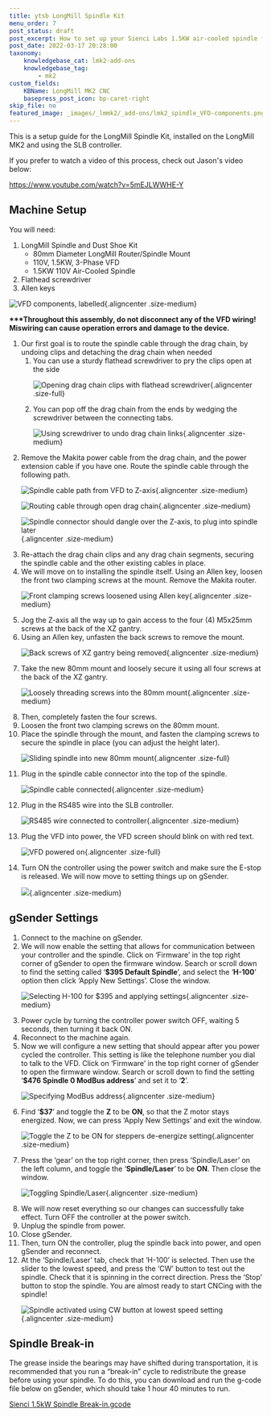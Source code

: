 ```yaml
---
title: ytsb LongMill Spindle Kit
menu_order: 7
post_status: draft
post_excerpt: How to set up your Sienci Labs 1.5KW air-cooled spindle for the LongMill MK2 CNC machine. Includes wiring instructions and firmware changes on gSender.
post_date: 2022-03-17 20:28:00
taxonomy:
    knowledgebase_cat: lmk2-add-ons
    knowledgebase_tag:
        - mk2
custom_fields:
    KBName: LongMill MK2 CNC
    basepress_post_icon: bp-caret-right
skip_file: no
featured_image: _images/_lmmk2/_add-ons/lmk2_spindle_VFD-components.png
---
```


This is a setup guide for the LongMill Spindle Kit, installed on the LongMill MK2 and using the SLB controller.

If you prefer to watch a video of this process, check out Jason's video below:

https://www.youtube.com/watch?v=5mEJLWWHE-Y

<h2>Machine Setup</h2>

You will need:

<ol>
  <li>LongMill Spindle and Dust Shoe Kit
<ul>
  <li>80mm Diameter LongMill Router/Spindle Mount</li>
  <li>110V, 1.5KW, 3-Phase VFD</li>
  <li>1.5KW 110V Air-Cooled Spindle</li>
</ul>
</li>
  <li>Flathead screwdriver</li>
  <li>Allen keys</li>
</ol>

![](/_images/_lmmk2/_add-ons/_all/lmk2_spindle_vfd_components.png "VFD components, labelled"){.aligncenter .size-medium}

<strong>***Throughout this assembly, do not disconnect any of the VFD wiring! Miswiring can cause operation errors and damage to the device.</strong>

<ol>
  <li>Our first goal is to route the spindle cable through the drag chain, by undoing clips and detaching the drag chain when needed
<ol>
  <li>You can use a sturdy flathead screwdriver to pry the clips open at the side

![](/_images/_lmmk2/_add-ons/_all/lmk2_spindle_short.gif "Opening drag chain clips with flathead screwdriver"){.aligncenter .size-full}

</li>
  <li>You can pop off the drag chain from the ends by wedging the screwdriver between the connecting tabs.

![](/_images/_lmmk2/_add-ons/_all/lmk2_spindle_remove_chain.png "Using screwdriver to undo drag chain links"){.aligncenter .size-medium}

</li>
</ol>
</li>
  <li>Remove the Makita power cable from the drag chain, and the power extension cable if you have one. Route the spindle cable through the following path.

![](/_images/_lmmk2/_add-ons/_all/lmk2_spindle_cableroute.png "Spindle cable path from VFD to Z-axis"){.aligncenter .size-medium}

![](/_images/_lmmk2/_add-ons/_all/lmk2_spindle_routingcable.png "Routing cable through open drag chain"){.aligncenter .size-medium}

![](/_images/_lmmk2/_add-ons/_all/lmk2_spindle_connector.png "Spindle connector should dangle over the Z-axis, to plug into spindle later"){.aligncenter .size-medium}

</li>
  <li>Re-attach the drag chain clips and any drag chain segments, securing the spindle cable and the other existing cables in place.</li>
  <li>We will move on to installing the spindle itself. Using an Allen key, loosen the front two clamping screws at the mount. Remove the Makita router.

![](/_images/_lmmk2/_add-ons/_all/lmk2_spindle_mount.png "Front clamping screws loosened using Allen key"){.aligncenter .size-medium}

</li>
  <li>Jog the Z-axis all the way up to gain access to the four (4) M5x25mm screws at the back of the XZ gantry.</li>
  <li>Using an Allen key, unfasten the back screws to remove the mount.

![](/_images/_lmmk2/_add-ons/_all/lmk2_spindle_fastening.png "Back screws of XZ gantry being removed"){.aligncenter .size-medium}

</li>
  <li>Take the new 80mm mount and loosely secure it using all four screws at the back of the XZ gantry.

![](/_images/_lmmk2/_add-ons/_all/lmk2_spindle_securingmount.png "Loosely threading screws into the 80mm mount"){.aligncenter .size-medium}

</li>
  <li>Then, completely fasten the four screws.</li>
  <li>Loosen the front two clamping screws on the 80mm mount.</li>
  <li>Place the spindle through the mount, and fasten the clamping screws to secure the spindle in place (you can adjust the height later).

![](/_images/_lmmk2/_add-ons/_all/lmk2_spindle_placingspindle.gif "Sliding spindle into new 80mm mount"){.aligncenter .size-full}

</li>
  <li>Plug in the spindle cable connector into the top of the spindle.

![](/_images/_lmmk2/_add-ons/_all/lmk2_spindle_spindleconnector.png "Spindle cable connected"){.aligncenter .size-medium}

</li>
  <li>Plug in the RS485 wire into the SLB controller.

![](/_images/_lmmk2/_add-ons/_all/lmk2_spindle_rs485.png "RS485 wire connected to controller"){.aligncenter .size-medium}

</li>
  <li>Plug the VFD into power, the VFD screen should blink on with red text.

![](/_images/_lmmk2/_add-ons/_all/lmk2_spindle_poweredon.gif "VFD powered on"){.aligncenter .size-full}

</li>
  <li>Turn ON the controller using the power switch and make sure the E-stop is released. We will now move to setting things up on gSender.

![](/_images/_lmmk2/_add-ons/_all/lmk2_spindle_controller_on.png){.aligncenter .size-medium}

</li>
</ol>

<h2>gSender Settings</h2>

<ol>
  <li>Connect to the machine on gSender.</li>
  <li>We will now enable the setting that allows for communication between your controller and the spindle. Click on ‘Firmware’ in the top right corner of gSender to open the firmware window. Search or scroll down to find the setting called ‘<strong>$395 Default Spindle</strong>’, and select the ‘<strong>H-100</strong>’ option then click ‘Apply New Settings’. Close the window.

![](/_images/_lmmk2/_add-ons/_all/lmk2_spindle_defaultspindle.png "Selecting H-100 for $395 and applying settings"){.aligncenter .size-medium}

</li>
  <li>Power cycle by turning the controller power switch OFF, waiting 5 seconds, then turning it back ON.</li>
  <li>Reconnect to the machine again.</li>
  <li>Now we will configure a new setting that should appear after you power cycled the controller. This setting is like the telephone number you dial to talk to the VFD. Click on ‘Firmware’ in the top right corner of gSender to open the firmware window. Search or scroll down to find the setting ‘<strong>$476 Spindle 0 ModBus address</strong>’ and set it to ‘<strong>2</strong>’.

![](/_images/_lmmk2/_add-ons/_all/lmk2_spindle_firmwaremodbus.png "Specifying ModBus address"){.aligncenter .size-medium}

</li>
  <li>Find ‘<strong>$37</strong>’ and toggle the <strong>Z</strong> to be <strong>ON</strong>, so that the Z motor stays energized. Now, we can press ‘Apply New Settings’ and exit the window.

![](/_images/_lmmk2/_add-ons/_all/lmk2_spindle_steppersdeenergize.png "Toggle the Z to be ON for steppers de-energize setting"){.aligncenter .size-medium}

</li>
  <li>Press the ‘gear’ on the top right corner, then press ‘Spindle/Laser’ on the left column, and toggle the ‘<strong>Spindle/Laser</strong>’ to be <strong>ON</strong>. Then close the window.

![](/_images/_lmmk2/_add-ons/_all/lmk2_spindle_spinlasertoggle.png "Toggling Spindle/Laser"){.aligncenter .size-medium}

</li>
  <li>We will now reset everything so our changes can successfully take effect. Turn OFF the controller at the power switch.</li>
  <li>Unplug the spindle from power.</li>
  <li>Close gSender.</li>
  <li>Then, turn ON the controller, plug the spindle back into power, and open gSender and reconnect.</li>
  <li>At the ‘Spindle/Laser’ tab, check that ‘H-100’ is selected. Then use the slider to the lowest speed, and press the ‘CW’ button to test out the spindle. Check that it is spinning in the correct direction. Press the ‘Stop’ button to stop the spindle. You are almost ready to start CNCing with the spindle!

![](/_images/_lmmk2/_add-ons/_all/lmk2_spindle_testingspindle.png "Spindle activated using CW button at lowest speed setting"){.aligncenter .size-medium}

</li>
</ol>

<h2>Spindle Break-in</h2>

The grease inside the bearings may have shifted during transportation, it is recommended that you run a “break-in” cycle to redistribute the grease before using your spindle. To do this, you can download and run the g-code file below on gSender, which should take 1 hour 40 minutes to run.

<a href="https://drive.google.com/file/d/1JdrqfgkZxhhXIAjUMOi-5UXIDjNveZe3/view?usp=sharing">Sienci 1.5kW Spindle Break-in.gcode</a>

